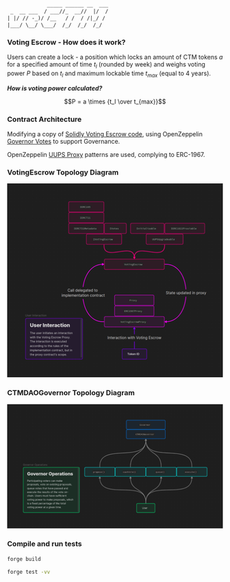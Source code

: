 ```
             _____ ______ __  ___
 _  __ ___  / ___//_  __//  |/  /
| |/ // -_)/ /__   / /  / /|_/ / 
|___/ \__/ \___/  /_/  /_/  /_/  
```

### Voting Escrow - How does it work?

Users can create a lock - a position which locks an amount of CTM tokens $a$ for a specified amount of time $t_l$ (rounded by week) and weighs voting power $P$ based on $t_l$ and maximum lockable time $t_{max}$ (equal to 4 years).

***How is voting power calculated?***

$$P = a \times {t_l \over t_{max}}$$

### Contract Architecture

Modifying a copy of [Solidly Voting Escrow code](https://web.archive.org/web/20220501080953/https://github.com/solidlyexchange/solidly/blob/master/contracts/ve.sol), using OpenZeppelin [Governor Votes](https://github.com/OpenZeppelin/openzeppelin-contracts/blob/v5.0.1/contracts/governance/utils/Votes.sol) to support Governance.

OpenZeppelin [UUPS Proxy](https://docs.openzeppelin.com/contracts/5.x/api/proxy#UUPSUpgradeable) patterns are used, complying to ERC-1967.

### VotingEscrow Topology Diagram

![VotingEscrow Topology](diagrams/VotingEscrow_Topology.png)

### CTMDAOGovernor Topology Diagram

![Governor Topology](diagrams/CTMDAOGovernor_Topology.png)

### Compile and run tests

```bash
forge build
```

```bash
forge test -vv
```